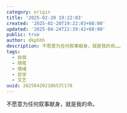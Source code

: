 ```yaml
---
category: origin
title: '2025-02-20 19:22:03'
created: '2025-02-20T19:22:03+08:00'
updated: '2025-04-24T22:39:42+08:00'
public: true
author: dkphhh
description: 不愿意为任何叙事献身，就是我的命……
tags:
  - 自我
  - 随笔
  - 情绪
  - 哲学
  - 文艺
uuid: 20250420210653l178
---
```


不愿意为任何叙事献身，就是我的命。
